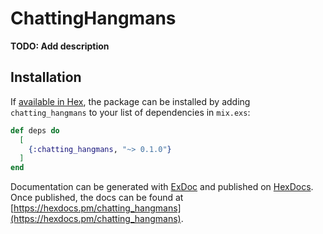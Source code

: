 # ChattingHangmans

**TODO: Add description**

## Installation

If [available in Hex](https://hex.pm/docs/publish), the package can be installed
by adding `chatting_hangmans` to your list of dependencies in `mix.exs`:

```elixir
def deps do
  [
    {:chatting_hangmans, "~> 0.1.0"}
  ]
end
```

Documentation can be generated with [ExDoc](https://github.com/elixir-lang/ex_doc)
and published on [HexDocs](https://hexdocs.pm). Once published, the docs can
be found at [https://hexdocs.pm/chatting_hangmans](https://hexdocs.pm/chatting_hangmans).

